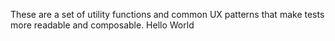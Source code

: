 These are a set of utility functions and common UX patterns that make tests more readable and composable.
Hello World

